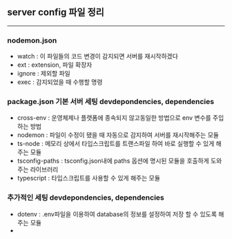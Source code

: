 ## server config 파일 정리

----

### nodemon.json

* watch : 이 파일들의 코드 변경이 감지되면 서버를 재시작하겠다
* ext : extension, 파일 확장자
* ignore : 제외할 파일
* exec : 감지되었을 때 수행할 명령

### package.json 기본 서버 세팅 devdepondencies, dependencies

* cross-env : 운영체제나 플랫폼에 종속되지 않고동일한 방법으로 env 변수를 주입하는 방법
* nodemon : 파일이 수정이 됐을 때 자동으로 감지하여 서버를 재시작해주는 모듈
* ts-node : 메모리 상에서 타입스크립트를 트랜스파일 하여 바로 실행할 수 있게 해주는 모듈
* tsconfig-paths : tsconfig.json내에 paths 옵션에 명시된 모듈을 호출하게 도와주는 라이브러리
* typescript : 타입스크립트를 사용할 수 있게 해주는 모듈

### 추가적인 세팅 devdepondencies, dependencies

* dotenv : .env파일을 이용하여 database의 정보를 설정하여 저장 할 수 있도록 해주는 모듈
* 

